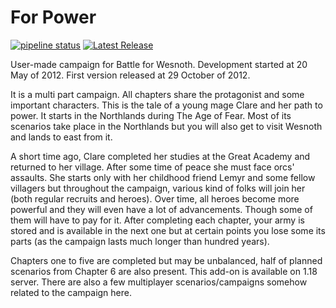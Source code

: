 # For Power

[![pipeline status](https://gitlab.com/irdyansages/For_Power/badges/master/pipeline.svg)](https://gitlab.com/irdyansages/For_Power/-/commits/master) [![Latest Release](https://gitlab.com/irdyansages/For_Power/-/badges/release.svg)](https://gitlab.com/irdyansages/For_Power/-/releases) 

User-made campaign for Battle for Wesnoth. Development started at 20 May of 2012. First version released at 29 October of 2012.

It is a multi part campaign. All chapters share the protagonist and some important characters. This is the tale of a young mage Clare and her path to power. It starts in the Northlands during The Age of Fear. Most of its scenarios take place in the Northlands but you will also get to visit Wesnoth and lands to east from it.

A short time ago, Clare completed her studies at the Great Academy and returned to her village. After some time of peace she must face orcs' assaults. She starts only with her childhood friend Lemyr and some fellow villagers but throughout the campaign, various kind of folks will join her (both regular recruits and heroes). Over time, all heroes become more powerful and they will even have a lot of advancements. Though some of them will have to pay for it. After completing each chapter, your army is stored and is available in the next one but at certain points you lose some its parts (as the campaign lasts much longer than hundred years).

Chapters one to five are completed but may be unbalanced, half of planned scenarios from Chapter 6 are also present. This add-on is available on 1.18 server.
There are also a few multiplayer scenarios/campaigns somehow related to the campaign here.
